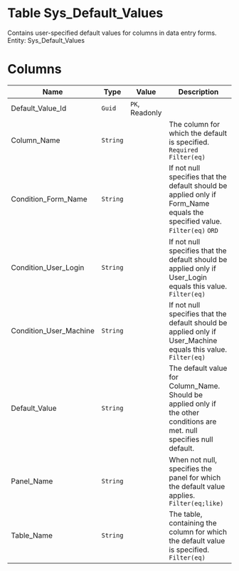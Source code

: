 # Table Sys_Default_Values

Contains user-specified default values for columns in data entry forms. Entity: Sys_Default_Values

# Columns

| Name | Type | Value | Description |
| - | - | - | --- |
|Default_Value_Id|`Guid`|`PK`, Readonly||
|Column_Name|`String`||The column for which the default is specified. `Required` `Filter(eq)` |
|Condition_Form_Name|`String`||If not null specifies that the default should be applied only if Form_Name equals the specified value. `Filter(eq)` `ORD` |
|Condition_User_Login|`String`||If not null specifies that the default should be applied only if User_Login equals this value. `Filter(eq)` |
|Condition_User_Machine|`String`||If not null specifies that the default should be applied only if User_Machine equals this value. `Filter(eq)` |
|Default_Value|`String`||The default value for Column_Name. Should be applied only if the other conditions are met. null specifies null default. |
|Panel_Name|`String`||When not null, specifies the panel for which the default value applies. `Filter(eq;like)` |
|Table_Name|`String`||The table, containing the column for which the default value is specified. `Filter(eq)` |
